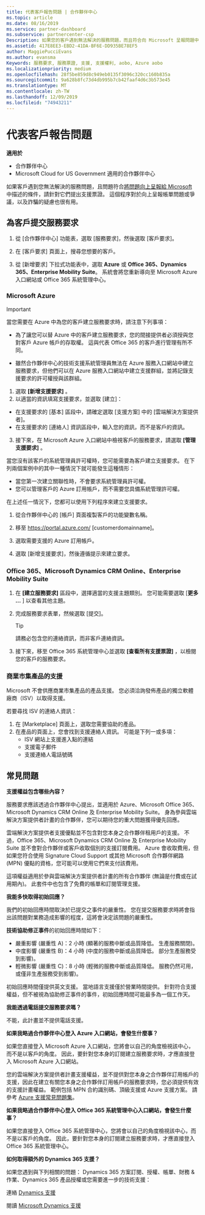 ```yaml
---
title: 代表客戶報告問題 | 合作夥伴中心
ms.topic: article
ms.date: 08/16/2019
ms.service: partner-dashboard
ms.subservice: partnercenter-csp
Description: 如果您的客戶遇到無法解決的服務問題，而且符合向 Microsoft 呈報問題中所述的準則，請為他們提出支援票證。
ms.assetid: 417E8EE3-EBD2-41DA-BF6E-DD935BE78EF5
author: MaggiePucciEvans
ms.author: evansma
Keywords: 服務要求, 服務票證, 支援, 支援權利, aobo, Azure aobo
ms.localizationpriority: medium
ms.openlocfilehash: 28f5be859d8c949eb0135f3096c320cc160b835a
ms.sourcegitcommit: 9a628b8fc73d4db995b7cb42faaf4d6c3b573e45
ms.translationtype: MT
ms.contentlocale: zh-TW
ms.lasthandoff: 12/09/2019
ms.locfileid: "74943211"
---
```

# <a name="report-problems-on-behalf-of-a-customer"></a>代表客戶報告問題

**適用於**

-  合作夥伴中心
-  Microsoft Cloud for US Government 適用的合作夥伴中心


如果客戶遇到您無法解決的服務問題，且問題符合[將問題向上呈報給 Microsoft](escalate-problems-to-microsoft.md) 中描述的條件，請針對它們提出支援票證。 這個程序對於向上呈報帳單問題或爭議，以及詐騙的疑慮也很有用。

## <a name="submit-a-service-request-for-a-customer"></a>為客戶提交服務要求

1.  從 [合作夥伴中心] 功能表，選取 [服務要求]，然後選取 [客戶要求]。 

2.  在 [客戶要求] 頁面上，搜尋您想要的客戶。

3.  從 [新增要求] 下拉式功能表中，選取 **Azure** 或 **Office 365、Dynamics 365、Enterprise Mobility Suite**。 系統會將您重新導向至 Microsoft Azure 入口網站或 Office 365 系統管理中心。

### <a name="microsoft-azure"></a>Microsoft Azure

> [!IMPORTANT]
> 當您需要在 Azure 中為您的客戶建立服務要求時，請注意下列事項：
>
>- 為了讓您可以替 Azure 中的客戶建立服務要求，您的間接提供者必須授與您對客戶 Azure 帳戶的存取權。 這與代表 Office 365 的客戶進行管理有所不同。 
>
>- 雖然合作夥伴中心的技術支援系統管理員無法在 Azure 服務入口網站中建立服務要求，但他們可以在 Azure 服務入口網站中建立支援群組，並將記錄支援要求的許可權授與該群組。

1. 選取 **\[新增支援要求\]** 。
2. 以適當的資訊填寫支援要求，並選取 [建立]：
-   在支援要求的 [基本] 區段中，請確定選取 [支援方案] 中的 [雲端解決方案提供者]。
-   在支援要求的 [連絡人] 資訊區段中，輸入您的資訊，而不是客戶的資訊。

3. 接下來，在 Microsoft Azure 入口網站中檢視客戶的服務要求，請選取 **\[管理支援要求\]** 。

當您沒有該客戶的系統管理員許可權時，您可能需要為客戶建立支援要求。 在下列兩個案例中的其中一種情況下就可能發生這種情形： 
 
-   當您第一次建立關聯性時，不會要求系統管理員許可權。
-   您可以管理客戶的 Azure 訂用帳戶，而不需要您具備系統管理許可權。
 
在上述任一情況下，您都可以使用下列程序來建立支援要求。 

1. 從合作夥伴中心的 [帳戶] 頁面複製客戶的功能變數名稱。

2. 移至 https://portal.azure.com/ [customerdomainname]。 

3. 選取需要支援的 Azure 訂用帳戶。

4. 選取 [新增支援要求]，然後遵循提示來建立要求。 

 
### <a name="office-365-microsoft-dynamics-crm-online-enterprise-mobility-suite"></a>Office 365、Microsoft Dynamics CRM Online、Enterprise Mobility Suite

1. 在 **\[建立服務要求\]** 區段中，選擇適當的支援主題類別。 您可能需要選取 [**更多 ...** ] 以查看其他主題。    
2. 完成服務要求表單，然候選取 [提交]。

   > [!TIP]
   > 請務必包含您的連絡資訊，而非客戶連絡資訊。

3. 接下來，移至 Office 365 系統管理中心並選取 **\[查看所有支援票證\]** ，以檢閱您的客戶的服務要求。

### <a name="support-for-commercial-marketplace-products"></a>商業市集產品的支援

Microsoft 不會供應商業市集產品的產品支援。 您必須洽詢發佈產品的獨立軟體廠商（ISV）以取得支援。

若要尋找 ISV 的連絡人資訊：

1.  在 [Marketplace] 頁面上，選取您需要協助的產品。
2.  在產品的頁面上，您會找到支援連絡人資訊。 可能是下列一或多項：
    - ISV 網站上支援進入點的連結
    - 支援電子郵件 
    - 支援連絡人電話號碼

## <a name="faq"></a>常見問題

**支援權益包含哪些內容？**

服務要求應該透過合作夥伴中心提出，並適用於 Azure、Microsoft Office 365、Microsoft Dynamics CRM Online 及 Enterprise Mobility Suite。 身為參與雲端解決方案提供者計畫的合作夥伴，您可以期待您的重大問題獲得優先回應。

雲端解決方案提供者支援優點並不包含對您本身之合作夥伴租用戶的支援。 不過，Office 365、Microsoft Dynamics CRM Online 及 Enterprise Mobility Suite 並不會對合作夥伴或客戶收取個別的支援訂閱費用。 Azure 會收取費用，但如果您符合使用 Signature Cloud Support 或其他 Microsoft 合作夥伴網路 (MPN) 優點的資格，您可能可以使用它們來支付該費用。

這項權益適用於參與雲端解決方案提供者計畫的所有合作夥伴 (無論是付費或在試用期內)。 此套件中也包含了免費的帳單和訂閱管理支援。

**我能多快取得初始回應？**

我們的初始回應時間取決於已提交之事件的嚴重性。 您在提交服務要求時將會指出該問題對業務造成影響的程度，這將會決定該問題的嚴重性。

**技術協助修正事件**的初始回應時間如下：

-   嚴重影響 (嚴重性 A)：2 小時 (顯著的服務中斷或品質降低。 生產服務關閉)。
-   中度影響 (嚴重性 B)：4 小時 (中度的服務中斷或品質降低。 部分生產服務受到影響)。
-   輕微影響 (嚴重性 C)：8 小時 (輕微的服務中斷或品質降低。 服務仍然可用，或僅非生產服務受到影響)。

初始回應時間僅提供英文支援。 當地語言支援僅於營業時間提供。
針對符合支援權益，但不被視為協助修正事件的事件，初始回應時間可能最多為一個工作天。

**我能透過電話提交服務要求嗎？**

不能，此計畫並不提供電話支援。

**如果我略過合作夥伴中心登入 Azure 入口網站，會發生什麼事？**

如果您直接登入 Microsoft Azure 入口網站，您將會以自己的角度檢視該中心，而不是以客戶的角度。 因此，要針對您本身的訂閱建立服務要求時，才應直接登入 Microsoft Azure 入口網站。

您的雲端解決方案提供者計畫支援權益，並不提供對您本身之合作夥伴訂用帳戶的支援，因此在建立有關您本身之合作夥伴訂用帳戶的服務要求時，您必須提供有效的支援計畫權益。 範例包括 MPN 合約識別碼、頂級支援或 Azure 支援方案。 請參考 [Azure 支援常見問題集](https://go.microsoft.com/fwlink/?LinkId=717532)。

**如果我略過合作夥伴中心登入 Office 365 系統管理中心入口網站，會發生什麼事？**

如果您直接登入 Office 365 系統管理中心，您將會以自己的角度檢視該中心，而不是以客戶的角度。 因此，要針對您本身的訂閱建立服務要求時，才應直接登入 Office 365 系統管理中心。

**如何取得額外的 Dynamics 365 支援？**

如果您遇到與下列相關的問題： Dynamics 365 方案訂閱、授權、帳單、財務 & 作業、Dynamics 365 產品授權或您需要進一步的技術支援：
 
連絡 [Dynamics 支援](https://docs.microsoft.com/dynamics365/customer-engagement/admin/contact-technical-support)

閱讀 [Microsoft Dynamics 支援](https://support.microsoft.com/help/4052881/faq-microsoft-dynamics-365-for-unified-operations-iur)



